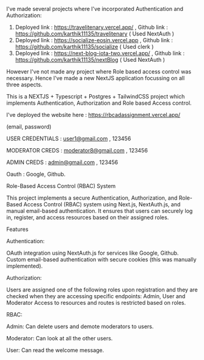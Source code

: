 I've made several projects where I've incorporated Authentication and Authorization: 

1. Deployed link : https://travelitenary.vercel.app/ , Github link : https://github.com/karthik11135/travelitenary ( Used NextAuth )
2. Deployed link : https://socialize-eosin.vercel.app , Github link : https://github.com/karthik11135/socialize ( Used clerk )
3. Deployed link : https://next-blog-iota-two.vercel.app/ , Github link : https://github.com/karthik11135/nextBlog ( Used NextAuth )

However I've not made any project where Role based access control was necessary. Hence I've made a new NextJS application focussing on all three aspects. 

This is a NEXTJS + Typescript + Postgres + TailwindCSS project which implements Authentication, Authorization and Role based Access control. 

I've deployed the website here : https://rbcadassignment.vercel.app/


(email, password)

USER CREDENTIALS : user1@gmail.com , 123456

MODERATOR CREDS  : moderator8@gmail.com , 123456

ADMIN CREDS      : admin@gmail.com , 123456

Oauth : Google, Github. 


Role-Based Access Control (RBAC) System

This project implements a secure Authentication, Authorization, and Role-Based Access Control (RBAC) system using Next.js, NextAuth.js, and manual email-based authentication. It ensures that users can securely log in, register, and access resources based on their assigned roles.

Features

Authentication:

OAuth integration using NextAuth.js for services like Google, Github.
Custom email-based authentication with secure cookies (this was manually implemented).

Authorization:

Users are assigned one of the following roles upon registration and they are checked when they are accessing specific endpoints:
Admin, User and Moderator
Access to resources and routes is restricted based on roles.


RBAC:

Admin: Can delete users and demote moderators to users.

Moderator: Can look at all the other users.

User: Can read the welcome message.
